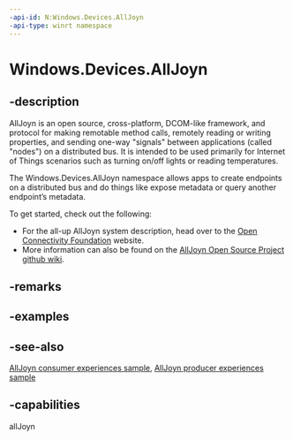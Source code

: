 ```yaml
---
-api-id: N:Windows.Devices.AllJoyn
-api-type: winrt namespace
---
```


# Windows.Devices.AllJoyn

## -description

AllJoyn is an open source, cross-platform, DCOM-like framework, and protocol for making remotable method calls, remotely reading or writing properties, and sending one-way "signals" between applications (called "nodes") on a distributed bus. It is intended to be used primarily for Internet of Things scenarios such as turning on/off lights or reading temperatures.

The Windows.Devices.AllJoyn namespace allows apps to create endpoints on a distributed bus and do things like expose metadata or query another endpoint’s metadata.

To get started, check out the following:

+ For the all-up AllJoyn system description, head over to the [Open Connectivity Foundation](https://openconnectivity.org/developer/reference-implementation/alljoyn) website.
+ More information can also be found on the [AllJoyn Open Source Project github wiki](https://github.com/alljoyn/alljoyn.github.com/wiki).

## -remarks

## -examples

## -see-also

[AllJoyn consumer experiences sample](https://github.com/Microsoft/Windows-universal-samples/tree/master/Samples/AllJoyn/ConsumerExperiences), [AllJoyn producer experiences sample](https://github.com/Microsoft/Windows-universal-samples/tree/master/Samples/AllJoyn/ProducerExperiences)

## -capabilities

allJoyn

